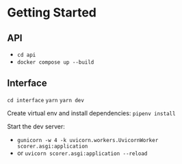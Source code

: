 
# Getting Started

## API
- `cd api`
- `docker compose up --build`

## Interface
`cd interface`
`yarn`
`yarn dev`

Create virtual env and install dependencies: `pipenv install`

Start the dev server:
- `gunicorn -w 4 -k uvicorn.workers.UvicornWorker scorer.asgi:application`
- or `uvicorn scorer.asgi:application --reload`
